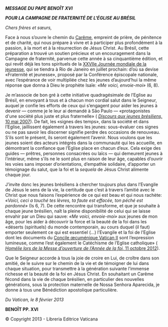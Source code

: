 ***MESSAGE DU PAPE BENOÎT XVI***

***POUR LA CAMPAGNE DE FRATERNITÉ DE L'ÉGLISE AU BRÉSIL***

*Chers frères et sœurs,*

Face à nous s’ouvre le chemin du [Carême](http://www.vatican.va/liturgical_year/lent/2013/index_fr.htm), empreint de prière, de pénitence et de charité, qui nous prépare à vivre et à participer plus profondément à la passion, à la mort et à la résurrection de Jésus Christ. Au Brésil, cette préparation a trouvé un soutien précieux et un encouragement dans la Campagne de fraternité, parvenue cette année à sa cinquantième édition, et qui revêt déjà les tons spirituels de la [XXVIIe Journée mondiale de la jeunesse](http://www.vatican.va/gmg/documents/gmg_2013_fr.html), qui se tiendra à Rio de Janeiro en juillet prochain: d’où sa devise «Fraternité et jeunesse», proposé par la Conférence épiscopale nationale, avec l’espérance de voir multipliée chez les jeunes d’aujourd’hui la même réponse que donna à Dieu le prophète Isaïe: *«Me voici, envoie-moi»* (6, 8).

Je m’associe de bon gré à cette initiative quadragésimale de l’Eglise au Brésil, en envoyant à tous et à chacun mon cordial salut dans le Seigneur, auquel je confie les efforts de ceux qui s’engagent pour aider les jeunes à devenir — comme je le leur ai demandé à São Paulo — «protagonistes d'une société plus juste et plus fraternelle» ( [*Discours aux jeunes brésiliens,* 10 mai 2007](/content/benedict-xvi/fr/speeches/2007/may/documents/hf_ben-xvi_spe_20070510_youth-brazil.html)). De fait, les «signes des temps», dans la société et dans l’Eglise, jaillissent également à travers les jeunes: sous-évaluer ces signes ou ne pas savoir les discerner signifie perdre des occasions de renouveau. S’ils sont le présent, ils seront également l’avenir. Nous voulons que les jeunes soient des acteurs intégrés dans la communauté qui les accueille, en démontrant la confiance que l’Eglise place en chacun d’eux. Cela exige des guides — prêtres, personnes consacrées ou laïcs — qui demeurent jeunes à l’intérieur, même s’ils ne le sont plus en raison de leur âge, capables d’ouvrir les voies sans imposer d’orientations, d’empathie solidaire, d’apporter un témoignage du salut, que la foi et la *sequela* de Jésus Christ alimente chaque jour.

J’invite donc les jeunes brésiliens à chercher toujours plus dans l’Evangile de Jésus le sens de la vie, la certitude que c’est à travers l’amitié avec le Christ que nous faisons l’expérience de ce qui est beau et qui nous rachète: *«Voici, ceci a touché tes lèvres, ta faute est effacée, ton péché est pardonné»* (Is 6, 7). De cette rencontre qui transforme, et que je souhaite à chaque jeune brésilien, naît la pleine disponibilité de celui qui se laisse envahir par un Dieu qui sauve: *«Me voici, envoie-moi»* aux jeunes de mon âge, pour les aider à découvrir la force et la beauté de la foi dans les «déserts (spirituels) du monde contemporain, au cours duquel (il faut) emporter seulement ce qui est essentiel (...) l’Evangile et la foi de l’Eglise dont les documents du [Concile œcuménique Vatican II](http://www.vatican.va/archive/hist_councils/ii_vatican_council/index_fr.htm) sont l’expression lumineuse, comme l’est également le Catéchisme de l’Eglise catholique» ( [*Homélie lors de la Messe d’ouverture de l’Année de la foi*, 11 octobre 2012](/content/benedict-xvi/fr/homilies/2012/documents/hf_ben-xvi_hom_20121011_anno-fede.html)).

Que le Seigneur accorde à tous la joie de croire en Lui, de croître dans son amitié, de le suivre sur le chemin de la vie et de témoigner de lui dans chaque situation, pour transmettre à la génération suivante l’immense richesse et la beauté de la foi en Jésus Christ. En souhaitant un Carême fécond dans la vie de chaque brésilien, en particulier des nouvelles générations, sous la protection maternelle de Nossa Senhora Aparecida, je donne à tous une Bénédiction apostolique particulière.

*Du Vatican, le 8 février 2013*

**BENOÎT PP. XVI**

© Copyright 2013 - Libreria Editrice Vaticana